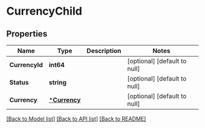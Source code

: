# CurrencyChild

## Properties
Name | Type | Description | Notes
------------ | ------------- | ------------- | -------------
**CurrencyId** | **int64** |  | [optional] [default to null]
**Status** | **string** |  | [optional] [default to null]
**Currency** | [***Currency**](Currency.md) |  | [optional] [default to null]

[[Back to Model list]](../README.md#documentation-for-models) [[Back to API list]](../README.md#documentation-for-api-endpoints) [[Back to README]](../README.md)

